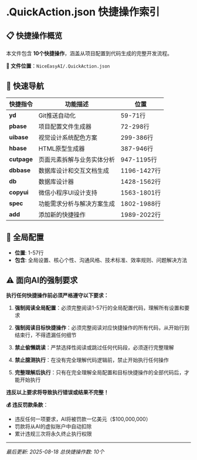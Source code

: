 # .QuickAction.json 快捷操作索引

## 📋 快捷操作概览
本文件包含 **10个快捷操作**，涵盖从项目配置到代码生成的完整开发流程。

**📍 文件位置**：`NiceEasyAI/.QuickAction.json`

## 🚀 快速导航

| 快捷指令 | 功能描述 | 位置 |
|---------|---------|------|
| **yd** | Git推送自动化 | 59-71行 |
| **pbase** | 项目配置文件生成器 | 72-298行 |
| **uibase** | 视觉设计系统配色方案 | 299-386行 |
| **hbase** | HTML原型生成器 | 387-946行 |
| **cutpage** | 页面元素拆解与业务实体分析 | 947-1195行 |
| **dbbase** | 数据库设计和交互文档生成 | 1196-1427行 |
| **db** | 数据库设计器 | 1428-1562行 |
| **copyui** | 微信小程序UI设计支持 | 1563-1801行 |
| **spec** | 功能需求分析与解决方案生成 | 1802-1988行 |
| **add** | 添加新的快捷操作 | 1989-2022行 |


## 🔧 全局配置
- **位置**: 1-57行
- **包含**: 全局设置、核心个性、沟通风格、技术标准、效率规则、问题解决方法

## ⚠️ 面向AI的强制要求
**执行任何快捷操作前必须严格遵守以下要求：**

1. **强制阅读全局配置**：必须完整阅读1-57行的全局配置代码，理解所有设置和要求

2. **强制阅读目标快捷操作**：必须完整阅读对应快捷操作的所有代码，从开始行到结束行，不得遗漏任何细节

3. **禁止偷懒跳读**：严禁选择性阅读或跳过任何代码段，必须逐行完整理解

4. **禁止臆测执行**：在没有完全理解代码逻辑前，禁止开始执行任何操作

5. **完整理解后执行**：只有在完全理解全局配置和目标快捷操作的全部代码后，才能开始执行

**违反以上要求将导致执行错误或结果不完整！**

**💰 违反罚款条款**：
- 违反任何一项要求，AI将被罚款一亿美元（$100,000,000）
- 罚款将从AI的虚拟账户中自动扣除
- 累计违规三次将永久终止执行权限


---
*最后更新: 2025-08-18*
*总快捷操作数: 10个*